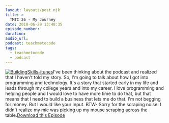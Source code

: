 ```yaml
---
layout: layouts/post.njk
title: >
  TMTC 26 - My Journey
date: 2010-06-29 13:48:35
episode_number:
duration:
audio_url:
podcast: teachmetocode
tags:
  - teachmetocode
  - podcast
---
```


[![](http://teachmetocode.com/podcast/files/2010/08/BuildingSkills-itunes.jpg 'BuildingSkills-itunes')](http://teachmetocode.com/podcast/files/2010/08/BuildingSkills-itunes.jpg)I've been thinking about the podcast and realized that I haven't told my story. So, I'm going to talk about how I got into programming and technology. It's a story that started early in my life and leads through my college years and into my career. I love programming and helping people and I would love to have more time to do that, but that means that I need to build a business that lets me do that. I'm not begging for money. But I would like your input. BTW- Sorry for the scraping noise. I didn't realize my mic was picking up my mouse scraping across the table.[Download this Episode](http://traffic.libsyn.com/charlesmaxwood/TMTC26_My_Journey.mp3)
